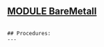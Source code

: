 
## [MODULE BareMetalI](https://github.com/io-core/Build/blob/main/BareMetalI.Mod)

```
```
```
## Procedures:
---
